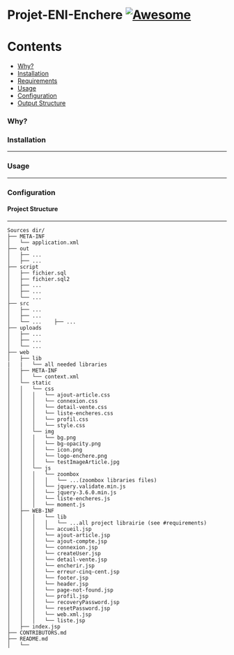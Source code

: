 # Projet-ENI-Enchere [![Awesome](https://cdn.rawgit.com/sindresorhus/awesome/d7305f38d29fed78fa85652e3a63e154dd8e8829/media/badge.svg)](https://github.com/sindresorhus/awesome#readme)



Contents
========

 * [Why?](#why)
 * [Installation](#installation)
 * [Requirements](#requirements)
 * [Usage](#usage)
 * [Configuration](#configuration)
 * [Output Structure](#project-structure)



### Why?



### Installation
---


### Usage
---


### Configuration


#### Project Structure
---

```shell
Sources dir/
├── META-INF
│   └── application.xml
├── out
│   ├── ...
│   ├── ...
├── script
│   ├── fichier.sql
│   ├── fichier.sql2
│   ├── ...
│   ├── ...
│   └── ...
├── src
│   ├── ...
│   ├── ...
│   └── ...    ├── ...
├── uploads
│   ├── ...
│   ├── ...
│   └── ...
├── web
│   ├── lib
|   |   └── all needed libraries
│   ├── META-INF
│   │   └── context.xml
│   └── static
│   │   └── css
│   │   │   └── ajout-article.css
│   │   │   └── connexion.css
│   │   │   └── detail-vente.css
│   │   │   └── liste-encheres.css
│   │   │   └── profil.css
│   │   │   └── style.css
│   │   └── img
│   │   │   └── bg.png
│   │   │   └── bg-opacity.png
│   │   │   └── icon.png
│   │   │   └── logo-enchere.png
│   │   │   └── testImageArticle.jpg
│   │   └── js
│   │   │   └── zoombox
│   │   │   │   └── ...(zoombox libraries files)
│   │   │   └── jquery.validate.min.js
│   │   │   └── jquery-3.6.0.min.js
│   │   │   └── liste-encheres.js
│   │   │   └── moment.js
│   ├── WEB-INF
│   │   │   └── lib
│   │   │   │   └── ...all project librairie (see #requirements)
│   │   │   └── accueil.jsp
│   │   │   └── ajout-article.jsp
│   │   │   └── ajout-compte.jsp
│   │   │   └── connexion.jsp
│   │   │   └── createUser.jsp
│   │   │   └── detail-vente.jsp
│   │   │   └── encherir.jsp
│   │   │   └── erreur-cinq-cent.jsp
│   │   │   └── footer.jsp
│   │   │   └── header.jsp
│   │   │   └── page-not-found.jsp
│   │   │   └── profil.jsp
│   │   │   └── recoveryPassword.jsp
│   │   │   └── resetPassword.jsp
│   │   │   └── web.xml.jsp
│   │   │   └── liste.jsp
│   ├── index.jsp
├── CONTRIBUTORS.md
├── README.md
│   └── 
```







